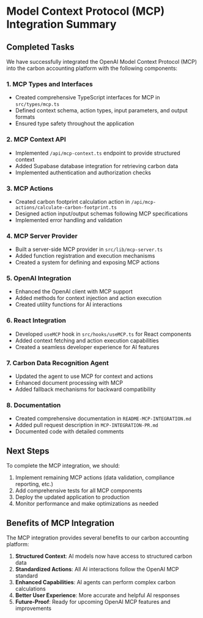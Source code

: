 # Model Context Protocol (MCP) Integration Summary

## Completed Tasks

We have successfully integrated the OpenAI Model Context Protocol (MCP) into the carbon accounting platform with the following components:

### 1. MCP Types and Interfaces
- Created comprehensive TypeScript interfaces for MCP in `src/types/mcp.ts`
- Defined context schema, action types, input parameters, and output formats
- Ensured type safety throughout the application

### 2. MCP Context API
- Implemented `/api/mcp-context.ts` endpoint to provide structured context
- Added Supabase database integration for retrieving carbon data
- Implemented authentication and authorization checks

### 3. MCP Actions
- Created carbon footprint calculation action in `/api/mcp-actions/calculate-carbon-footprint.ts`
- Designed action input/output schemas following MCP specifications
- Implemented error handling and validation

### 4. MCP Server Provider
- Built a server-side MCP provider in `src/lib/mcp-server.ts`
- Added function registration and execution mechanisms
- Created a system for defining and exposing MCP actions

### 5. OpenAI Integration
- Enhanced the OpenAI client with MCP support
- Added methods for context injection and action execution
- Created utility functions for AI interactions

### 6. React Integration
- Developed `useMCP` hook in `src/hooks/useMCP.ts` for React components
- Added context fetching and action execution capabilities
- Created a seamless developer experience for AI features

### 7. Carbon Data Recognition Agent
- Updated the agent to use MCP for context and actions
- Enhanced document processing with MCP
- Added fallback mechanisms for backward compatibility

### 8. Documentation
- Created comprehensive documentation in `README-MCP-INTEGRATION.md`
- Added pull request description in `MCP-INTEGRATION-PR.md`
- Documented code with detailed comments

## Next Steps

To complete the MCP integration, we should:

1. Implement remaining MCP actions (data validation, compliance reporting, etc.)
2. Add comprehensive tests for all MCP components
3. Deploy the updated application to production
4. Monitor performance and make optimizations as needed

## Benefits of MCP Integration

The MCP integration provides several benefits to our carbon accounting platform:

1. **Structured Context**: AI models now have access to structured carbon data
2. **Standardized Actions**: All AI interactions follow the OpenAI MCP standard
3. **Enhanced Capabilities**: AI agents can perform complex carbon calculations
4. **Better User Experience**: More accurate and helpful AI responses
5. **Future-Proof**: Ready for upcoming OpenAI MCP features and improvements 